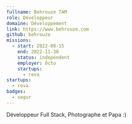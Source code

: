 ```yaml
---
fullname: Behrouze TAM
role: Développeur
domaine: Développement
link: https://www.behrouze.com
github: behrouze
missions:
  - start: 2022-08-15
    end: 2022-11-30
    status: independent
    employer: Octo
    startups:
      - reva
startups:
  - reva
badges:
  - segur
---
```

Développeur Full Stack, Photographe et Papa :)